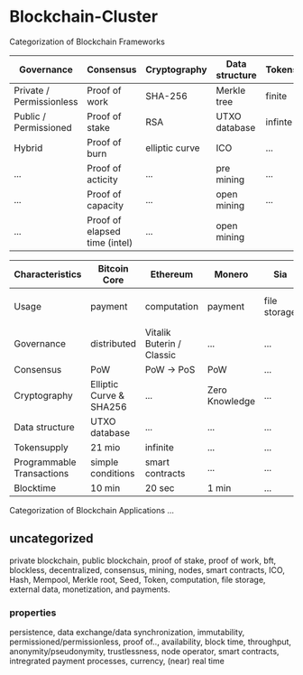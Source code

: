 # Blockchain-Cluster
Categorization of Blockchain Frameworks

Governance | Consensus | Cryptography | Data structure | Tokensupply | Programmable Transactions | Usage
------------ | ------------- | ------------- | ------------- | ------------- | ------------- | -------------
Private / Permissionless | Proof of work | SHA-256 | Merkle tree | finite | simple conditions | computation
Public / Permissioned | Proof of stake | RSA | UTXO database | infinte | smart contracts | file storage 
Hybrid | Proof of burn | elliptic curve | ICO |...|...| external data|
... | Proof of acticity | ... | pre mining |...|...|monetization|
... | Proof of capacity | ... | open mining |...|...|payments
... | Proof of elapsed time (intel) | ... | open mining |

Characteristics | Bitcoin Core | Ethereum | Monero | Sia | Tendermint | BigchainDB 
------------ | ------------- | ------------- | ------------- | ------------- | ------------- | -------------
Usage | payment | computation | payment | file storage | cross-blockchain communication | file storage
Governance | distributed | Vitalik Buterin / Classic | ... | ... | ... | ... 
Consensus | PoW | PoW -> PoS | PoW | ... | PoS | ...
Cryptography | Elliptic Curve & SHA256 | ... | Zero Knowledge | ... | ... | ...
Data structure | UTXO database | ... | ... | ... | ... | ...
Tokensupply | 21 mio | infinite | ... | ...| ... | ...
Programmable Transactions | simple conditions | smart contracts | ... | ... | ... | ...
Blocktime |10 min| 20 sec | 1 min | ... | ... | ... |

Categorization of Blockchain Applications
...

## uncategorized
private blockchain, public blockchain, proof of stake, proof of work, bft, blockless, decentralized, consensus, mining, nodes, smart contracts, ICO, Hash, Mempool, Merkle root, Seed, Token, computation, file storage, external data, monetization, and payments.

### properties
persistence, data exchange/data synchronization, immutability, permissioned/permissionless, proof of.., availability, block time, throughput, anonymity/pseudonymity, trustlessness, node operator, smart contracts, intregrated payment processes, currency, (near) real time
